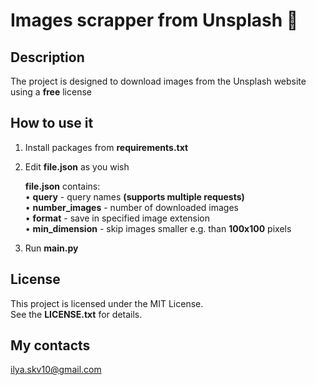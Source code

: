 # Images scrapper from Unsplash 🚀
## Desсription
The project is designed to download images from the Unsplash website using a **free** license
## How to use it
1. Install packages from **requirements.txt**
2. Edit **file.json** as you wish  
   
   **file.json** contains:  
   • **query** - query names **(supports multiple requests)**  
   • **number_images** - number of downloaded images  
   • **format** - save in specified image extension  
   • **min_dimension** - skip images smaller e.g. than **100x100** pixels

4. Run **main.py**

## License
This project is licensed under the MIT License.  
See the **LICENSE.txt** for details.

## My contacts
ilya.skv10@gmail.com
